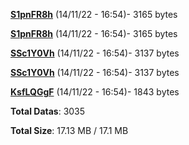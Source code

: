 [**S1pnFR8h**](/data/S1pnFR8h.txt) (14/11/22 - 16:54)- 3165 bytes

[**S1pnFR8h**](/data/S1pnFR8h.txt) (14/11/22 - 16:54)- 3165 bytes

[**SSc1Y0Vh**](/data/SSc1Y0Vh.txt) (14/11/22 - 16:54)- 3137 bytes

[**SSc1Y0Vh**](/data/SSc1Y0Vh.txt) (14/11/22 - 16:54)- 3137 bytes

[**KsfLQGgF**](/data/KsfLQGgF.txt) (14/11/22 - 16:54)- 1843 bytes

**Total Datas**: 3035

**Total Size**: 17.13 MB / 17.1 MB